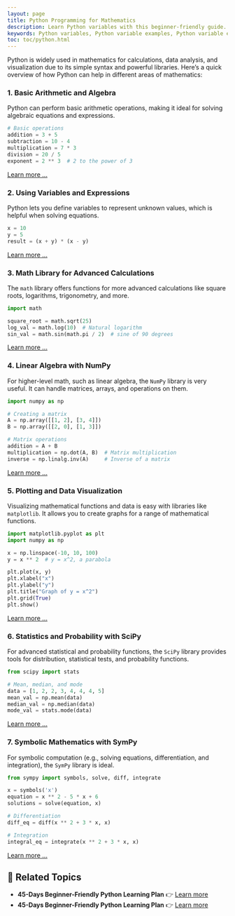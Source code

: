 ```yaml
---
layout: page
title: Python Programming for Mathematics
description: Learn Python variables with this beginner-friendly guide. Understand variable naming rules, assignments, and operations with examples and exercises. Perfect for students and professionals starting their Python journey.  
keywords: Python variables, Python variable examples, Python variable exercises, Python variable naming rules, Python variable assignment, Python beginner tutorials, Python programming basics, learn Python variables, Python coding exercises
toc: toc/python.html
---
```


Python is widely used in mathematics for calculations, data analysis, and visualization due to its simple syntax and powerful libraries. Here’s a quick overview of how Python can help in different areas of mathematics:

### 1. **Basic Arithmetic and Algebra**

Python can perform basic arithmetic operations, making it ideal for solving algebraic equations and expressions. 

   ```python
   # Basic operations
   addition = 3 + 5
   subtraction = 10 - 4
   multiplication = 7 * 3
   division = 20 / 5
   exponent = 2 ** 3  # 2 to the power of 3
   ```

[Learn more ...](mathematics/arithmetic-algebra.md)

### 2. **Using Variables and Expressions**

Python lets you define variables to represent unknown values, which is helpful when solving equations.

   ```python
   x = 10
   y = 5
   result = (x + y) * (x - y)
   ```
[Learn more ...](mathematics/variables-expressions.md)

<script async src="https://pagead2.googlesyndication.com/pagead/js/adsbygoogle.js?client=ca-pub-1602443888929206"
     crossorigin="anonymous"></script>
<ins class="adsbygoogle"
     style="display:block; text-align:center;"
     data-ad-layout="in-article"
     data-ad-format="fluid"
     data-ad-client="ca-pub-1602443888929206"
     data-ad-slot="6296238623"></ins>
<script>
     (adsbygoogle = window.adsbygoogle || []).push({});
</script>


### 3. **Math Library for Advanced Calculations**

The `math` library offers functions for more advanced calculations like square roots, logarithms, trigonometry, and more.

   ```python
   import math

   square_root = math.sqrt(25)
   log_val = math.log(10)  # Natural logarithm
   sin_val = math.sin(math.pi / 2)  # sine of 90 degrees
   ```

[Learn more ...](math-module/)

### 4. **Linear Algebra with NumPy**
   For higher-level math, such as linear algebra, the `NumPy` library is very useful. It can handle matrices, arrays, and operations on them.

   ```python
   import numpy as np

   # Creating a matrix
   A = np.array([[1, 2], [3, 4]])
   B = np.array([[2, 0], [1, 3]])

   # Matrix operations
   addition = A + B
   multiplication = np.dot(A, B)  # Matrix multiplication
   inverse = np.linalg.inv(A)     # Inverse of a matrix
   ```

[Learn more ...](numpy-module/)

### 5. **Plotting and Data Visualization**

   Visualizing mathematical functions and data is easy with libraries like `matplotlib`. It allows you to create graphs for a range of mathematical functions.

   ```python
   import matplotlib.pyplot as plt
   import numpy as np

   x = np.linspace(-10, 10, 100)
   y = x ** 2  # y = x^2, a parabola

   plt.plot(x, y)
   plt.xlabel("x")
   plt.ylabel("y")
   plt.title("Graph of y = x^2")
   plt.grid(True)
   plt.show()
   ```
[Learn more ...](data-visualization.md)

<script async src="https://pagead2.googlesyndication.com/pagead/js/adsbygoogle.js?client=ca-pub-1602443888929206"
     crossorigin="anonymous"></script>
<ins class="adsbygoogle"
     style="display:block; text-align:center;"
     data-ad-layout="in-article"
     data-ad-format="fluid"
     data-ad-client="ca-pub-1602443888929206"
     data-ad-slot="6296238623"></ins>
<script>
     (adsbygoogle = window.adsbygoogle || []).push({});
</script>

### 6. **Statistics and Probability with SciPy**

For advanced statistical and probability functions, the `SciPy` library provides tools for distribution, statistical tests, and probability functions.

   ```python
   from scipy import stats

   # Mean, median, and mode
   data = [1, 2, 2, 3, 4, 4, 4, 5]
   mean_val = np.mean(data)
   median_val = np.median(data)
   mode_val = stats.mode(data)
   ```
[Learn more ...](scipy-module/)

### 7. **Symbolic Mathematics with SymPy**
   For symbolic computation (e.g., solving equations, differentiation, and integration), the `SymPy` library is ideal.

   ```python
   from sympy import symbols, solve, diff, integrate

   x = symbols('x')
   equation = x ** 2 - 5 * x + 6
   solutions = solve(equation, x)

   # Differentiation
   diff_eq = diff(x ** 2 + 3 * x, x)

   # Integration
   integral_eq = integrate(x ** 2 + 3 * x, x)
   ```

[Learn more ...](sympy-module/)

<script async src="https://pagead2.googlesyndication.com/pagead/js/adsbygoogle.js?client=ca-pub-1602443888929206"
     crossorigin="anonymous"></script>
<!-- display square -->
<ins class="adsbygoogle"
     style="display:block"
     data-ad-client="ca-pub-1602443888929206"
     data-ad-slot="9845543342"
     data-ad-format="auto"
     data-full-width-responsive="true"></ins>
<script>
     (adsbygoogle = window.adsbygoogle || []).push({});
</script>

## 📘 **Related Topics**

* **45-Days Beginner-Friendly Python Learning Plan**
  👉 [Learn more](/python/lesson-plans/45-days-beginners-friendly-python.html)
* **45-Days Beginner-Friendly Python Learning Plan**
  👉 [Learn more](/python/lesson-plans/45-days-beginners-friendly-python.html)
